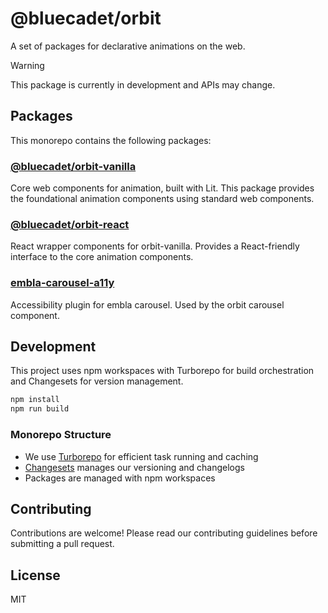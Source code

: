 # @bluecadet/orbit

A set of packages for declarative animations on the web.

> [!WARNING]  
> This package is currently in development and APIs may change.

## Packages

This monorepo contains the following packages:

### [@bluecadet/orbit-vanilla](./packages/orbit-vanilla)

Core web components for animation, built with Lit. This package provides the foundational animation components using standard web components.

### [@bluecadet/orbit-react](./packages/orbit-react)

React wrapper components for orbit-vanilla. Provides a React-friendly interface to the core animation components.

### [embla-carousel-a11y](./packages/embla-carousel-a11y)

Accessibility plugin for embla carousel. Used by the orbit carousel component.

## Development

This project uses npm workspaces with Turborepo for build orchestration and Changesets for version management.

```bash
npm install
npm run build
```

### Monorepo Structure

- We use [Turborepo](https://turbo.build/) for efficient task running and caching
- [Changesets](https://github.com/changesets/changesets) manages our versioning and changelogs
- Packages are managed with npm workspaces

## Contributing

Contributions are welcome! Please read our contributing guidelines before submitting a pull request.

## License

MIT
